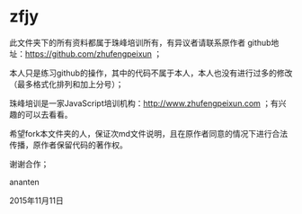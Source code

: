 # zfjy
此文件夹下的所有资料都属于珠峰培训所有，有异议者请联系原作者 github地址：https://github.com/zhufengpeixun  ；  

本人只是练习github的操作，其中的代码不属于本人，本人也没有进行过多的修改（最多格式化排列和加上分号）；  

珠峰培训是一家JavaScript培训机构：http://www.zhufengpeixun.com  ；有兴趣的可以去看看。  

希望fork本文件夹的人，保证次md文件说明，且在原作者同意的情况下进行合法传播，原作者保留代码的著作权。  

谢谢合作；  

  
  
ananten   

2015年11月11日  

